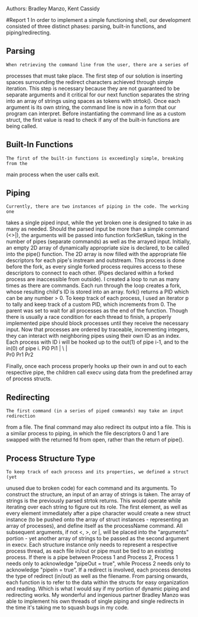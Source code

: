 Authors: Bradley Manzo, Kent Cassidy

#Report 1
	In order to implement a simple functioning shell, our development consisted 
of three distinct phases: parsing, built-in functions, and piping/redirecting. 
## Parsing
	When retrieving the command line from the user, there are a series of 
processes that must take place. The first step of our solution is inserting
spaces surrounding the redirect characters achieved through simple iteration. 
This step is necessary because they are not guaranteed to be separate arguments 
and it critical for our next function separates the string into an array
of strings using spaces as tokens with strtok(). Once each argument is its own
string, the command line is now in a form that our program can interpret. Before
instantiating the command line as a custom struct, the first value is read to
check if any of the built-in functions are being called. 
## Built-In Functions
	The first of the built-in functions is exceedingly simple, breaking from the
main process when the user calls exit.
## Piping
	Currently, there are two instances of piping in the code. The working one
takes a single piped input, while the yet broken one is designed to take in as
many as needed. Should the parsed input be more than a simple command (<>|), the
arguments will be passed into function forkSetRun, taking in the number of pipes
(separate commands) as well as the arrayed input. Initially, an empty 2D array
of dynamically appropriate size is declared, to be called into the pipe() function.
The 2D array is now filled with the appropriate file descriptors for each pipe's
instream and outstream. This process is done before the fork, as every single
forked process requires access to these descriptors to connect to each other.
(Pipes declared within a forked process are inaccessible from outside).
	I created a loop to run as many times as there are commands. Each run through
the loop creates a fork, whose resulting child's ID is stored into an array.
fork() returns a PID which can be any number > 0. To keep track of each process,
I used an iterator p to tally and keep track of a custom PID, which increments
from 0. The parent was set to wait for all processes as the end of the function.
Though there is usually a race condition for each thread to finish, a properly
implemented pipe should block processes until they receive the necessary input.
	Now that processes are ordered by traceable, incrementing integers, they can
interact with neighboring pipes using their own ID as an index. Each process with
ID i will be hooked up to the out(1) of pipe i-1, and to the in(0) of pipe i.
Pi0  Pi1
|  \ |  \
Pr0 Pr1 Pr2

Finally, once each process properly hooks up their own in and out to each respective
pipe, the children call execv using data from the predefined array of process structs.
## Redirecting
	The first command (in a series of piped commands) may take an input redirection
from a file. The final command may also redirect its output into a file. This is a
similar process to piping, in which the file descriptors 0 and 1 are swapped with
the returned fd from open, rather than the return of pipe().
## Process Structure Type
	To keep track of each process and its properties, we defined a struct (yet
unused due to broken code) for each command and its arguments. To construct the
structure, an input of an array of strings is taken. The array of strings is the
previously parsed strtok returns. This would operate while iterating over each string
to figure out its role. The first element, as well as every element immediately after
a pipe character would create a new struct instance (to be pushed onto the array of struct
instances - representing an array of processes), and define itself as the processName command.
All subsequent arguments, if not <, >, or |, will be placed into the "arguments" portion -
yet another array of strings to be passed as the second argument in execv. Each structure
instance only needs to represent a respective process thread, as each file in/out or pipe
must be tied to an existing process. If there is a pipe between Process 1 and Process 2,
Process 1 needs only to acknowledge "pipeOut = true", while Process 2 needs only to acknowledge
"pipeIn = true". If a redirect is involved, each process denotes the type of redirect (in/out)
as well as the filename. From parsing onwards, each function is to refer to the data
within the structs for easy organization and reading.
Which is what I would say if my portion of dynamic piping and redirecting works.
My wonderful and ingenious partner Bradley Manzo was able to implement his own threads of
single piping and single redirects in the time it's taking me to squash bugs in my code.
